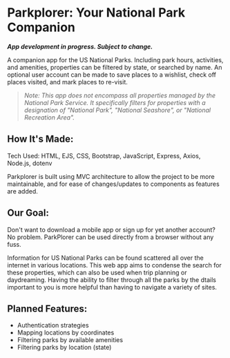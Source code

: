 # Parkplorer: Your National Park Companion

**_App development in progress. Subject to change._**

A companion app for the US National Parks. Including park hours, activities, and amenities, properties can be filtered by state, or searched by name. An optional user account can be made to save places to a wishlist, check off places visited, and mark places to re-visit.

> _Note: This app does not encompass all properties managed by the National Park Service. It specifically filters for properties with a designation of "National Park", "National Seashore", or "National Recreation Area"._

## How It's Made:

Tech Used: HTML, EJS, CSS, Bootstrap, JavaScript, Express, Axios, Node.js, dotenv

Parkplorer is built using MVC architecture to allow the project to be more maintainable, and for ease of changes/updates to components as features are added.

## Our Goal:

Don't want to download a mobile app or sign up for yet another account? No problem. ParkPlorer can be used directly from a browser without any fuss.

Information for US National Parks can be found scattered all over the internet in various locations. This web app aims to condense the search for these properties, which can also be used when trip planning or daydreaming. Having the ability to filter through all the parks by the dtails important to you is more helpful than having to navigate a variety of sites.

## Planned Features:

- Authentication strategies
- Mapping locations by coordinates
- Filtering parks by available amenities
- Filtering parks by location (state)
